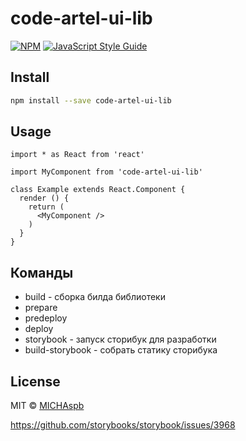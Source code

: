 # code-artel-ui-lib

> 

[![NPM](https://img.shields.io/npm/v/code-artel-ui-lib.svg)](https://www.npmjs.com/package/code-artel-ui-lib) [![JavaScript Style Guide](https://img.shields.io/badge/code_style-standard-brightgreen.svg)](https://standardjs.com)

## Install

```bash
npm install --save code-artel-ui-lib
```

## Usage

```tsx
import * as React from 'react'

import MyComponent from 'code-artel-ui-lib'

class Example extends React.Component {
  render () {
    return (
      <MyComponent />
    )
  }
}
```

## Команды

* build - сборка билда библиотеки
* prepare
* predeploy
* deploy
* storybook - запуск сторибук для разработки
* build-storybook - собрать статику сторибука

## License

MIT © [MICHAspb](https://github.com/MICHAspb)



https://github.com/storybooks/storybook/issues/3968
